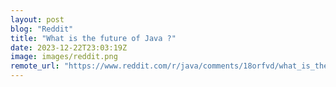 ```yaml
---
layout: post
blog: "Reddit"
title: "What is the future of Java ?"
date: 2023-12-22T23:03:19Z
image: images/reddit.png
remote_url: "https://www.reddit.com/r/java/comments/18orfvd/what_is_the_future_of_java/"
---
```

